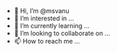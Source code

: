 - 👋 Hi, I’m @msvanu
- 👀 I’m interested in ...
- 🌱 I’m currently learning ...
- 💞️ I’m looking to collaborate on ...
- 📫 How to reach me ...

<!---
msvanu/msvanu is a ✨ special ✨ repository because its `README.md` (this file) appears on your GitHub profile.
You can click the Preview link to take a look at your changes.
--->
